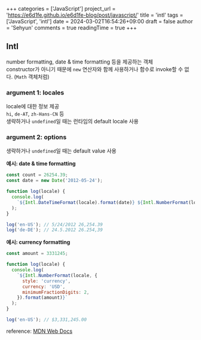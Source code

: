 +++
categories = ['JavaScript']
project_url = 'https://e6d1fe.github.io/e6d1fe-blog/post/javascript/'
title = 'intl'
tags = ['JavaScript', 'intl']
date = 2024-03-02T16:54:26+09:00
draft = false
author = 'Sehyun'
comments = true
readingTime = true
+++

## Intl

number formatting, date & time formatting 등을 제공하는 객체  
constructor가 아니기 때문에 `new` 연산자와 함께 사용하거나 함수로 invoke할 수 없다. (`Math` 객체처럼)

### argument 1: locales

locale에 대한 정보 제공  
`hi`, `de-AT`, `zh-Hans-CN` 등  
생략하거나 `undefined`일 때는 런타임의 default locale 사용

### argument 2: options

생략하거나 `undefined`일 때는 default value 사용

**예시: date & time formatting**

```javascript
const count = 26254.39;
const date = new Date('2012-05-24');

function log(locale) {
  console.log(
    `${Intl.DateTimeFormat(locale).format(date)} ${Intl.NumberFormat(locale).format(count)}`
  );
}

log('en-US'); // 5/24/2012 26,254.39
log('de-DE'); // 24.5.2012 26.254,39
```

**예시: currency formatting**

```javascript
const amount = 3331245;

function log(locale) {
  console.log(
    `${Intl.NumberFormat(locale, {
      style: 'currency',
      currency: 'USD',
      minimumFractionDigits: 2,
    }).format(amount)}`
  );
}

log('en-US'); // $3,331,245.00
```

reference: [MDN Web Docs](https://developer.mozilla.org/en-US/docs/Web/JavaScript/Reference/Global_Objects/Intl)
